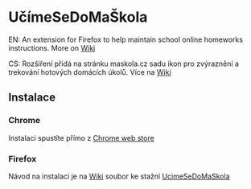 # UčímeSeDoMaŠkola
EN: An extension for Firefox to help maintain school online homeworks instructions. More on [Wiki](https://github.com/jpachta/UcimeSeDoMaSkola/wiki)

CS: Rozšíření přidá na stránku maskola.cz sadu ikon pro zvýraznění a trekování hotových domácích úkolů. Více na [Wiki](https://github.com/jpachta/UcimeSeDoMaSkola/wiki)

## Instalace
### Chrome
Instalaci spustíte přímo z [Chrome web store](https://chrome.google.com/webstore/detail/ucime-se-do-maskola/fnlmjkcmkpagckpcdnhbpnkblfknimhk)
### Firefox
Návod na instalaci je na [Wiki](https://github.com/jpachta/UcimeSeDoMaSkola/wiki) soubor ke stažní [UcimeSeDoMaSkola](https://github.com/jpachta/UcimeSeDoMaSkola/raw/master/bin/2.x/ucimesedomaskola-2.2-fx.xpi)
